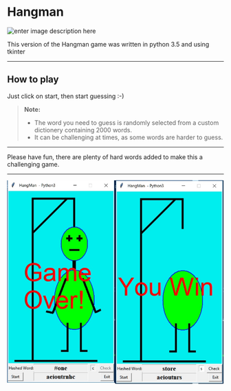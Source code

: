 ﻿Hangman
===================
![enter image description here](http://i65.tinypic.com/2mhd4ef.png) 


This version of the Hangman game was written in python 3.5 and using tkinter 

-------------------
 How to play			
-------------------		
Just click on start, then start guessing :-)

> **Note:**
>
> - The word you need to guess is randomly selected from a custom dictionery containing 2000 words.
> - It can be challenging at times, as some words are harder to guess.



----------


Please have fun, there are plenty of hard words added to make this a challenging game.


----------


![enter image description here](https://github.com/HawkeyeZAR/Hangman/blob/master/HangMan.jpg)
